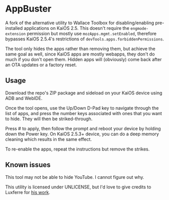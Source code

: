 # AppBuster

A fork of the alternative utility to Wallace Toolbox for disabling/enabling pre-installed applications on KaiOS 2.5. This doesn't require the `engmode-extension` permission but mostly use `mozApps.mgmt.setEnabled`, therefore bypasses KaiOS 2.5.4's restrictions of `devTools.apps.forbiddenPermissions`.

The tool only hides the apps rather than removing them, but achieve the same goal as well, since KaiOS apps are mostly webapps, they don't do much if you don't open them. Hidden apps will (obviously) come back after an OTA updates or a factory reset.

## Usage

Download the repo's ZIP package and sideload on your KaiOS device using ADB and WebIDE.

Once the tool opens, use the Up/Down D-Pad key to navigate through the list of apps, and press the number keys associated with ones that you want to hide. They will then be striked-through.

Press # to apply, then follow the prompt and reboot your device by holding down the Power key. On KaiOS 2.5.3+ device, you can do a deep memory cleaning which results in the same effect.

To re-enable the apps, repeat the instructions but remove the strikes.

## Known issues

This tool may not be able to hide YouTube. I cannot figure out why.

This utility is licensed under UNLICENSE, but I'd love to give credits to Luxferre for [his work](https://gitlab.com/suborg/AppBuster).